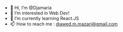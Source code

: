 - 👋 Hi, I’m @Djamaria
- 👀 I’m interested in Web Dev!
- 🌱 I’m currently learning React.JS
- 📫 How to reach me : djawed.m.mazari@gmail.com

<!---
Djamaria/Djamaria is a ✨ special ✨ repository because its `README.md` (this file) appears on your GitHub profile.
You can click the Preview link to take a look at your changes.
--->
